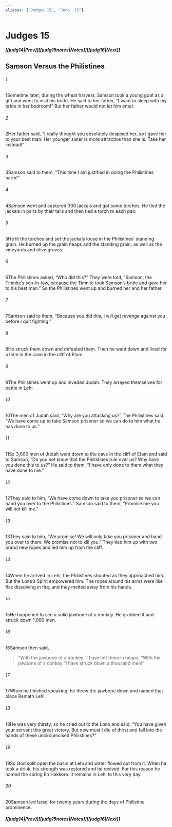```yaml
---
aliases: ["Judges 15", "Judg. 15"]
---
```

# Judges 15
##### <span class=arrow-left></span>[[judg14|Prev]]<span class=navigation-separator></span>[[judg15notes|Notes]]<span class=navigation-separator></span>[[judg16|Next]]<span class=arrow-right></span>
## Samson Versus the Philistines
###### 1
<span class=verse-first>1</span>Sometime later, during the wheat harvest, Samson took a young goat as a gift and went to visit his bride. He said to her father, “I want to sleep with my bride in her bedroom!” But her father would not let him enter.
###### 2
<span class=verse-body>2</span>Her father said, “I really thought you absolutely despised her, so I gave her to your best man. Her younger sister is more attractive than she is. Take her instead!”
###### 3
<span class=verse-body>3</span>Samson said to them, “This time I am justified in doing the Philistines harm!”
###### 4
<span class=verse-body>4</span>Samson went and captured 300 jackals and got some torches. He tied the jackals in pairs by their tails and then tied a torch to each pair.
###### 5
<span class=verse-body>5</span>He lit the torches and set the jackals loose in the Philistines’ standing grain. He burned up the grain heaps and the standing grain, as well as the vineyards and olive groves.
###### 6
<span class=verse-body>6</span>The Philistines asked, “Who did this?” They were told, “Samson, the Timnite’s son-in-law, because the Timnite took Samson’s bride and gave her to his best man.” So the Philistines went up and burned her and her father.
###### 7
<span class=verse-body>7</span>Samson said to them, “Because you did this, I will get revenge against you before I quit fighting.”
###### 8
<span class=verse-body>8</span>He struck them down and defeated them. Then he went down and lived for a time in the cave in the cliff of Etam.
<div class=paragraph-break></div>

###### 9
<span class=verse-first>9</span>The Philistines went up and invaded Judah. They arrayed themselves for battle in Lehi.
###### 10
<span class=verse-body>10</span>The men of Judah said, “Why are you attacking us?” The Philistines said, “We have come up to take Samson prisoner so we can do to him what he has done to us.”
###### 11
<span class=verse-body>11</span>So 3,000 men of Judah went down to the cave in the cliff of Etam and said to Samson, “Do you not know that the Philistines rule over us? Why have you done this to us?” He said to them, “I have only done to them what they have done to me.”
###### 12
<span class=verse-body>12</span>They said to him, “We have come down to take you prisoner so we can hand you over to the Philistines.” Samson said to them, “Promise me you will not kill me.”
###### 13
<span class=verse-body>13</span>They said to him, “We promise! We will only take you prisoner and hand you over to them. We promise not to kill you.” They tied him up with two brand new ropes and led him up from the cliff.
<div class=paragraph-break></div>

###### 14
<span class=verse-first>14</span>When he arrived in Lehi, the Philistines shouted as they approached him. But the Lᴏʀᴅ’s Spirit empowered him. The ropes around his arms were like flax dissolving in fire, and they melted away from his hands.
###### 15
<span class=verse-body>15</span>He happened to see a solid jawbone of a donkey. He grabbed it and struck down 1,000 men.
###### 16
<span class=verse-body>16</span>Samson then said,
<div class=paragraph-break></div>

><span class=poetry-quote-double>“</span>With the jawbone of a donkey
><span class=poetry-quote-double>“</span>I have left them in heaps;
><span class=poetry-quote-double>“</span>With the jawbone of a donkey
><span class=poetry-quote-double>“</span>I have struck down a thousand men!”
<div class=paragraph-break></div>

###### 17
<span class=verse-body>17</span>When he finished speaking, he threw the jawbone down and named that place Ramath Lehi.
###### 18
<span class=verse-body>18</span>He was very thirsty, so he cried out to the Lᴏʀᴅ and said, “You have given your servant this great victory. But now must I die of thirst and fall into the hands of these uncircumcised Philistines?”
###### 19
<span class=verse-body>19</span>So God split open the basin at Lehi and water flowed out from it. When he took a drink, his strength was restored and he revived. For this reason he named the spring En Hakkore. It remains in Lehi to this very day.
###### 20
<span class=verse-body>20</span>Samson led Israel for twenty years during the days of Philistine prominence.
##### <span class=arrow-left></span>[[judg14|Prev]]<span class=navigation-separator></span>[[judg15notes|Notes]]<span class=navigation-separator></span>[[judg16|Next]]<span class=arrow-right></span>